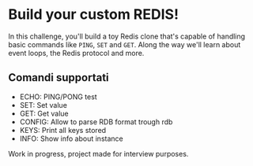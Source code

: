# Build your custom REDIS!

In this challenge, you'll build a toy Redis clone that's capable of handling
basic commands like `PING`, `SET` and `GET`. Along the way we'll learn about
event loops, the Redis protocol and more. 


## Comandi supportati
 - ECHO: PING/PONG test
 - SET: Set value 
 - GET: Get value
 - CONFIG: Allow to parse RDB format trough rdb 
 - KEYS: Print all keys stored
 - INFO: Show info about instance


Work in progress, project made for interview purposes. 